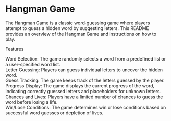 # Hangman Game

The Hangman Game is a classic word-guessing game where players attempt to guess a hidden word by suggesting letters. This README provides an overview of the Hangman Game and instructions on how to play.  

Features  
  
Word Selection: The game randomly selects a word from a predefined list or a user-specified word list.  
Letter Guessing: Players can guess individual letters to uncover the hidden word.  
Guess Tracking: The game keeps track of the letters guessed by the player.  
Progress Display: The game displays the current progress of the word, indicating correctly guessed letters and placeholders for unknown letters.  
Chances and Lives: Players have a limited number of chances to guess the word before losing a life.  
Win/Lose Conditions: The game determines win or lose conditions based on successful word guesses or depletion of lives.  
